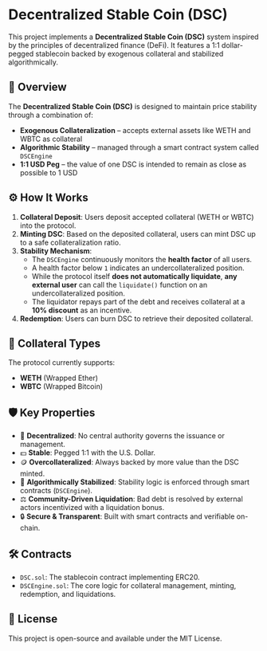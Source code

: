 # Decentralized Stable Coin (DSC)

This project implements a **Decentralized Stable Coin (DSC)** system inspired by the principles of decentralized finance (DeFi). It features a 1:1 dollar-pegged stablecoin backed by exogenous collateral and stabilized algorithmically.

## 🧾 Overview

The **Decentralized Stable Coin (DSC)** is designed to maintain price stability through a combination of:
- **Exogenous Collateralization** – accepts external assets like WETH and WBTC as collateral
- **Algorithmic Stability** – managed through a smart contract system called `DSCEngine`
- **1:1 USD Peg** – the value of one DSC is intended to remain as close as possible to 1 USD

## ⚙️ How It Works

1. **Collateral Deposit**: Users deposit accepted collateral (WETH or WBTC) into the protocol.
2. **Minting DSC**: Based on the deposited collateral, users can mint DSC up to a safe collateralization ratio.
3. **Stability Mechanism**:
   - The `DSCEngine` continuously monitors the **health factor** of all users.
   - A health factor below `1` indicates an undercollateralized position.
   - While the protocol itself **does not automatically liquidate**, **any external user** can call the `liquidate()` function on an undercollateralized position.
   - The liquidator repays part of the debt and receives collateral at a **10% discount** as an incentive.
4. **Redemption**: Users can burn DSC to retrieve their deposited collateral.

## 🏦 Collateral Types

The protocol currently supports:
- **WETH** (Wrapped Ether)
- **WBTC** (Wrapped Bitcoin)

## 🛡️ Key Properties

- 🔗 **Decentralized**: No central authority governs the issuance or management.
- 💵 **Stable**: Pegged 1:1 with the U.S. Dollar.
- 🪙 **Overcollateralized**: Always backed by more value than the DSC minted.
- 🤖 **Algorithmically Stabilized**: Stability logic is enforced through smart contracts (`DSCEngine`).
- ⚖️ **Community-Driven Liquidation**: Bad debt is resolved by external actors incentivized with a liquidation bonus.
- 🔒 **Secure & Transparent**: Built with smart contracts and verifiable on-chain.

## 🛠️ Contracts

- `DSC.sol`: The stablecoin contract implementing ERC20.
- `DSCEngine.sol`: The core logic for collateral management, minting, redemption, and liquidations.

## 📄 License

This project is open-source and available under the MIT License.
